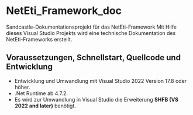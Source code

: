 # NetEti_Framework_doc
Sandcastle-Dokumentationsprojekt für das NetEti-Framework
Mit Hilfe dieses Visual Studio Projekts wird eine technische Dokumentation des NetEti-Frameworks erstellt.

## Voraussetzungen, Schnellstart, Quellcode und Entwicklung

  - Entwicklung und Umwandlung mit Visual Studio 2022 Version 17.8 oder höher.
  - .Net Runtime ab 4.7.2.
  - Es wird zur Umwandlung in Visual Studio die Erweiterung **SHFB (VS 2022 and later)** benötigt.

